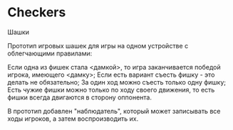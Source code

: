 # Checkers
Шашки

Прототип игровых шашек для игры на одном устройстве с облегчающими правилами:

Если одна из фишек стала <дамкой>, то игра заканчивается победой игрока, имеющего <дамку>;
Если есть вариант съесть фишку - это делать не обязательно;
За один ход можно съесть только одну фишку;
Есть чужие фишки можно только по ходу своего движения, то есть фишки всегда двигаются в сторону оппонента.

В прототип добавлен "наблюдатель", который может записывать все ходы игроков, а затем воспроизводить их.
